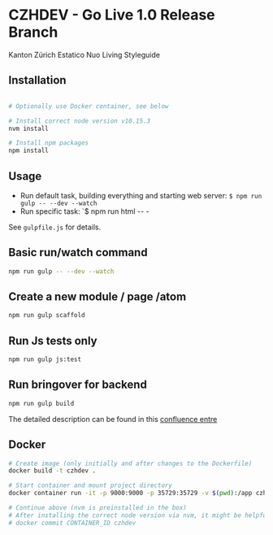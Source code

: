 # CZHDEV - Go Live 1.0 Release Branch

Kanton Zürich Estatico Nuo Living Styleguide

## Installation

```bash

# Optionally use Docker container, see below

# Install correct node version v10.15.3
nvm install

# Install npm packages
npm install
```

## Usage

- Run default task, building everything and starting web server: `$ npm run gulp -- --dev --watch`
- Run specific task: `$ npm run html -- -

See `gulpfile.js` for details.


## Basic run/watch command
```bash
npm run gulp -- --dev --watch
```

## Create a new module / page /atom
```bash
npm run gulp scaffold
```

## Run Js tests only
```bash
npm run gulp js:test
```

## Run bringover for backend
```bash
npm run gulp build
```
The detailed description can be found in this [confluence entre](https://we.one-inside.com/confluence/display/CZHDEV/FE+%3E+BE+Bringover+Workflow)

## Docker

```bash
# Create image (only initially and after changes to the Dockerfile)
docker build -t czhdev .

# Start container and mount project directory
docker container run -it -p 9000:9000 -p 35729:35729 -v $(pwd):/app czhdev /bin/bash

# Continue above (nvm is preinstalled in the box)
# After installing the correct node version via nvm, it might be helpful to commit this new state so it is persisted for the next run:
# docker commit CONTAINER_ID czhdev
```
